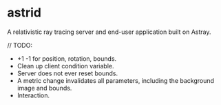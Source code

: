 # astrid
A relativistic ray tracing server and end-user application built on Astray.

// TODO:
- +1 -1 for position, rotation, bounds.
- Clean up client condition variable.
- Server does not ever reset bounds.
- A metric change invalidates all parameters, including the background image and bounds.
- Interaction.